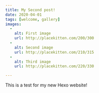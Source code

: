 ```yaml
---
title: My Second post!
date: 2020-04-01
tags: [welcome, gallery]
images: 
  - 
    alt: First image
    url: http://placekitten.com/200/300
  - 
    alt: Second image
    url: http://placekitten.com/210/315
  - 
    alt: Third image
    url: http://placekitten.com/220/330

---
```


This is a test for my new Hexo website!
